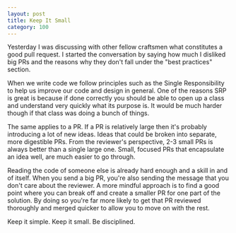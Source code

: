 ```yaml
---
layout: post
title: Keep It Small
category: 100
---
```

Yesterday I was discussing with other fellow craftsmen what constitutes a good pull request. I started the conversation by saying how much I disliked big PRs and the reasons why they don't fall under the "best practices" section.

When we write code we follow principles such as the Single Responsibility to help us improve our code and design in general. One of the reasons SRP is great is because if done correctly you should be able to open up a class and understand very quickly what its purpose is. It would be much harder though if that class was doing a bunch of things.

The same applies to a PR. If a PR is relatively large then it's probably introducing a lot of new ideas. Ideas that could be broken into separate, more digestible PRs. From the reviewer's perspective, 2-3 small PRs is always better than a single large one. Small, focused PRs that encapsulate an idea well, are much easier to go through.

Reading the code of someone else is already hard enough and a skill in and of itself. When you send a big PR, you're also sending the message that you don't care about the reviewer. A more mindful approach is to find a good point where you can break off and create a smaller PR for one part of the solution. By doing so you're far more likely to get that PR reviewed thoroughly and merged quicker to allow you to move on with the rest.

Keep it simple. Keep it small. Be disciplined.
